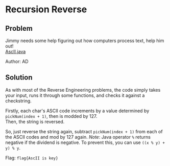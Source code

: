 # Recursion Reverse
## Problem
Jimmy needs some help figuring out how computers process text, help him out!  
[AscII.java](./AscII.java)  

Author: AD
## Solution
As with most of the Reverse Engineering problems, the code simply takes your input, runs it through some functions, and checks it against a checkstring.

Firstly, each char's ASCII code increments by a value determined by `pickNum(index + 1)`, then is modded by 127.  
Then, the string is reversed.

So, just reverse the string again, subtract `pickNum(index + 1)` from each of the ASCII codes and mod by 127 again.
*Note*: Java operator `%` returns negative if the dividend is negative. To prevent this, you can use `((x % y) + y) % y`.

Flag: `flag{AscII is key}`
